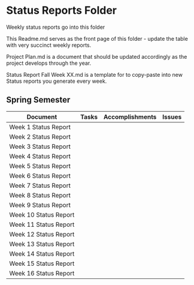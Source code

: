 # Status Reports Folder
Weekly status reports go into this folder

This Readme.md serves as the front page of this folder - update the table with very succinct weekly reports.

Project Plan.md is a document that should be updated accordingly as the project develops through the year.

Status Report Fall Week XX.md is a template for to copy-paste into new Status reports you generate every week.


## Spring Semester

| Document | Tasks | Accomplishments| Issues |
|---|---|---|---|
| Week 1 Status Report | | | |
| Week 2 Status Report | | | |
| Week 3 Status Report | | | |
| Week 4 Status Report | | | |
| Week 5 Status Report | | | |
| Week 6 Status Report | | | |
| Week 7 Status Report | | | |
| Week 8 Status Report | | | |
| Week 9 Status Report | | | |
| Week 10 Status Report | | | |
| Week 11 Status Report | | | |
| Week 12 Status Report | | | |
| Week 13 Status Report | | | |
| Week 14 Status Report | | | |
| Week 15 Status Report | | | |
| Week 16 Status Report | | | |
